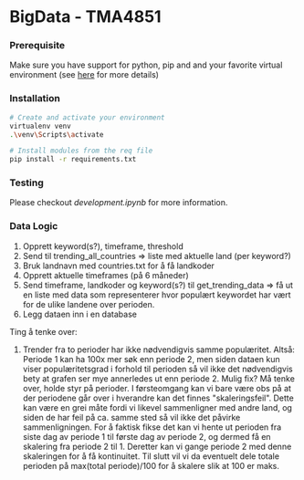 # BigData - TMA4851


### Prerequisite
Make sure you have support for python, pip and and your favorite virtual environment (see [here](https://packaging.python.org/en/latest/guides/installing-using-pip-and-virtual-environments/) for more details)   


### Installation
```bash
# Create and activate your environment
virtualenv venv
.\venv\Scripts\activate
```

```bash
# Install modules from the req file
pip install -r requirements.txt
```

### Testing
Please checkout *development.ipynb* for more information.

### Data Logic

1. Opprett keyword(s?), timeframe, threshold
2. Send til trending_all_countries => liste med aktuelle land (per keyword?)
3. Bruk landnavn med countries.txt for å få landkoder
5. Opprett aktuelle timeframes (på 6 måneder)
4. Send timeframe, landkoder og keyword(s?) til get_trending_data => få ut en liste med data som representerer hvor populært keywordet har vært for de ulike landene over perioden.
5. Legg dataen inn i en database

Ting å tenke over:
1. Trender fra to perioder har ikke nødvendigvis samme populæritet.
Altså: Periode 1 kan ha 100x mer søk enn periode 2, men siden dataen kun viser 
populæritetsgrad i forhold til perioden så vil ikke det nødvendigvis bety at grafen 
ser mye annerledes ut enn periode 2.
Mulig fix? Må tenke over, holde styr på perioder. I førsteomgang kan vi bare være
obs på at der periodene går over i hverandre kan det finnes "skaleringsfeil".
Dette kan være en grei måte fordi vi likevel sammenligner med andre land, og siden
de har feil på ca. samme sted så vil ikke det påvirke sammenligningen.
For å faktisk fikse det kan vi hente ut perioden fra siste dag av periode 1 til
første dag av periode 2, og dermed få en skalering fra periode 2 til 1.
Deretter kan vi gange periode 2 med denne skaleringen for å få kontinuitet.
Til slutt vil vi da eventuelt dele totale perioden på max(total periode)/100 for
å skalere slik at 100 er maks.
